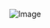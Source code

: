 ![Image](https://github.com/silence-kai/IPsecVPN/blob/master/GRE%20tunnel%20over%20IPv6/GRE%20tunnel%20over%20IPv6.png)
